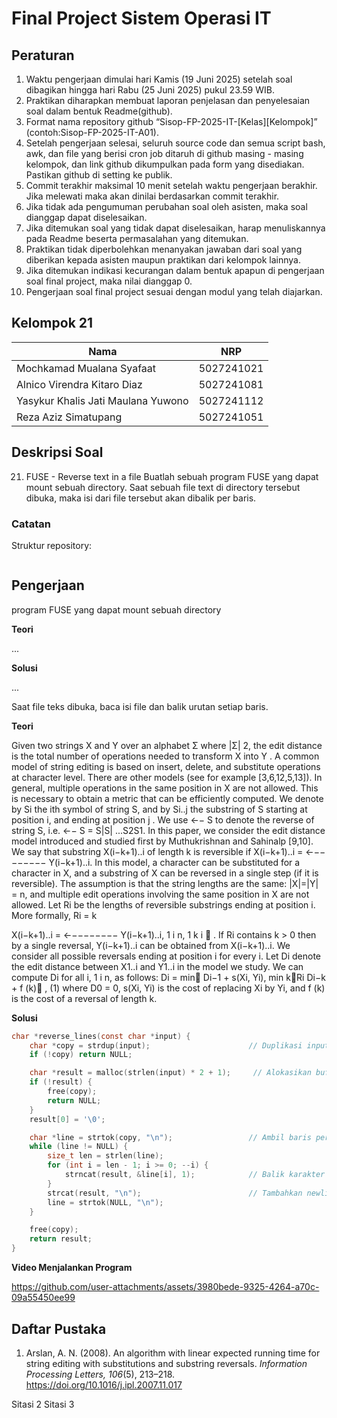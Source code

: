 # Final Project Sistem Operasi IT

## Peraturan
1. Waktu pengerjaan dimulai hari Kamis (19 Juni 2025) setelah soal dibagikan hingga hari Rabu (25 Juni 2025) pukul 23.59 WIB.
2. Praktikan diharapkan membuat laporan penjelasan dan penyelesaian soal dalam bentuk Readme(github).
3. Format nama repository github “Sisop-FP-2025-IT-[Kelas][Kelompok]” (contoh:Sisop-FP-2025-IT-A01).
4. Setelah pengerjaan selesai, seluruh source code dan semua script bash, awk, dan file yang berisi cron job ditaruh di github masing - masing kelompok, dan link github dikumpulkan pada form yang disediakan. Pastikan github di setting ke publik.
5. Commit terakhir maksimal 10 menit setelah waktu pengerjaan berakhir. Jika melewati maka akan dinilai berdasarkan commit terakhir.
6. Jika tidak ada pengumuman perubahan soal oleh asisten, maka soal dianggap dapat diselesaikan.
7. Jika ditemukan soal yang tidak dapat diselesaikan, harap menuliskannya pada Readme beserta permasalahan yang ditemukan.
8. Praktikan tidak diperbolehkan menanyakan jawaban dari soal yang diberikan kepada asisten maupun praktikan dari kelompok lainnya.
9. Jika ditemukan indikasi kecurangan dalam bentuk apapun di pengerjaan soal final project, maka nilai dianggap 0.
10. Pengerjaan soal final project sesuai dengan modul yang telah diajarkan.

## Kelompok 21

Nama | NRP
--- | ---
Mochkamad Mualana Syafaat | 5027241021
Alnico Virendra Kitaro Diaz | 5027241081
Yasykur Khalis Jati Maulana Yuwono | 5027241112
Reza Aziz Simatupang | 5027241051

## Deskripsi Soal

21. FUSE - Reverse text in a file
Buatlah sebuah program FUSE yang dapat mount sebuah directory. Saat sebuah file text di directory tersebut dibuka, maka isi dari file tersebut akan dibalik per baris.

### Catatan

Struktur repository:
```

```




## Pengerjaan

program FUSE yang dapat mount sebuah directory

**Teori**

...

**Solusi**

...

Saat file teks dibuka, baca isi file dan balik urutan setiap baris.

**Teori**

Given two strings X and Y over an alphabet Σ where
|Σ|  2, the edit distance is the total number of operations needed to transform X into Y . A common model
of string editing is based on insert, delete, and substitute
operations at character level. There are other models
(see for example [3,6,12,5,13]). In general, multiple operations in the same position in X are not allowed. This
is necessary to obtain a metric that can be efficiently
computed.
We denote by Si the ith symbol of string S, and by
Si..j the substring of S starting at position i, and ending
at position j . We use ←−
S to denote the reverse of string
S, i.e. ←−
S = S|S| ...S2S1.
In this paper, we consider the edit distance model
introduced and studied first by Muthukrishnan and Sahinalp [9,10]. We say that substring X(i−k+1)..i of length
k is reversible if X(i−k+1)..i = ←−−−−−−−− Y(i−k+1)..i. In this model,
a character can be substituted for a character in X, and
a substring of X can be reversed in a single step (if it is
reversible). The assumption is that the string lengths are
the same: |X|=|Y| = n, and multiple edit operations
involving the same position in X are not allowed.
Let Ri be the lengths of reversible substrings ending
at position i. More formally,
Ri =
k

 X(i−k+1)..i = ←−−−−−−−− Y(i−k+1)..i,
1  i  n, 1  k  i

.
If Ri contains k > 0 then by a single reversal,
Y(i−k+1)..i can be obtained from X(i−k+1)..i. We consider all possible reversals ending at position i for
every i.
Let Di denote the edit distance between X1..i and
Y1..i in the model we study. We can compute Di for all i,
1  i  n, as follows:
Di = min
Di−1 + s(Xi, Yi), min
k∈Ri
Di−k + f (k)
, (1)
where D0 = 0, s(Xi, Yi) is the cost of replacing Xi
by Yi, and f (k) is the cost of a reversal of length k.

**Solusi**

```c
char *reverse_lines(const char *input) {
    char *copy = strdup(input);                      // Duplikasi input string
    if (!copy) return NULL;

    char *result = malloc(strlen(input) * 2 + 1);     // Alokasikan buffer untuk hasil
    if (!result) {
        free(copy);
        return NULL;
    }
    result[0] = '\0';

    char *line = strtok(copy, "\n");                 // Ambil baris per baris
    while (line != NULL) {
        size_t len = strlen(line);
        for (int i = len - 1; i >= 0; --i) {
            strncat(result, &line[i], 1);            // Balik karakter
        }
        strcat(result, "\n");                        // Tambahkan newline
        line = strtok(NULL, "\n");
    }

    free(copy);
    return result;
}
```
**Video Menjalankan Program**

https://github.com/user-attachments/assets/3980bede-9325-4264-a70c-09a55450ee99

## Daftar Pustaka

1. Arslan, A. N. (2008). An algorithm with linear expected running time for string editing with substitutions and substring reversals. *Information Processing Letters, 106*(5), 213–218. https://doi.org/10.1016/j.ipl.2007.11.017

Sitasi 2
Sitasi 3
